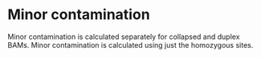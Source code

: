 # Minor contamination

Minor contamination is calculated separately for collapsed and duplex BAMs. Minor contamination is calculated using just the homozygous sites.

<figure><img src="../../../../.gitbook/assets/iScreen Shoter - 2022-09-06 074305.083.png" alt=""><figcaption></figcaption></figure>
